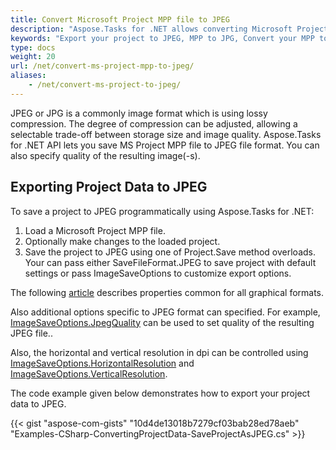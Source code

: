 ```yaml
---
title: Convert Microsoft Project MPP file to JPEG
description: "Aspose.Tasks for .NET allows converting Microsoft Project (MPP) to JPEG."
keywords: "Export your project to JPEG, MPP to JPG, Convert your MPP to Image, Convert Microsoft Project to JPEG, convert MPP to JPG, save project data to JPEG, Aspose.Tasks, C#"
type: docs
weight: 20
url: /net/convert-ms-project-mpp-to-jpeg/
aliases: 
    - /net/convert-ms-project-to-jpeg/
---
```


JPEG or JPG is a commonly image format which is using lossy compression. The degree of compression can be adjusted, allowing a selectable trade-off between storage size and image quality. Aspose.Tasks for .NET API lets you save MS Project MPP file to JPEG file format. You can also specify quality of the resulting image(-s).

## **Exporting Project Data to JPEG**

To save a project to JPEG programmatically using Aspose.Tasks for .NET:

1. Load a Microsoft Project MPP file.
2. Optionally make changes to the loaded project.
3. Save the project to JPEG using one of Project.Save method overloads.
Your can pass either SaveFileFormat.JPEG to save project with default settings or pass ImageSaveOptions to customize export options.

The following [article](/tasks/net/common-conversions-options/) describes properties common for all graphical formats.

Also additional options specific to JPEG format can specified. For example, [ImageSaveOptions.JpegQuality](https://apireference.aspose.com/tasks/net/aspose.tasks.saving/imagesaveoptions/properties/jpegquality) can be used to set quality of the resulting JPEG file..

Also, the horizontal and vertical resolution in dpi can be controlled using [ImageSaveOptions.HorizontalResolution](https://apireference.aspose.com/tasks/net/aspose.tasks.saving/imagesaveoptions/properties/horizontalresolution) and [ImageSaveOptions.VerticalResolution](https://apireference.aspose.com/tasks/net/aspose.tasks.saving/imagesaveoptions/properties/verticalresolution).


The code example given below demonstrates how to export your project data to JPEG.

{{< gist "aspose-com-gists" "10d4de13018b7279cf03bab28ed78aeb" "Examples-CSharp-ConvertingProjectData-SaveProjectAsJPEG.cs" >}}
